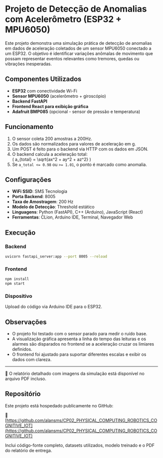 # Projeto de Detecção de Anomalias com Acelerômetro (ESP32 + MPU6050)

Este projeto demonstra uma simulação prática de detecção de anomalias em dados de aceleração coletados de um sensor MPU6050 conectado a um ESP32. O objetivo é identificar variações anômalas de movimento que possam representar eventos relevantes como tremores, quedas ou vibrações inesperadas.

## Componentes Utilizados

- **ESP32** com conectividade Wi-Fi
- **Sensor MPU6050** (acelerômetro + giroscópio)
- **Backend FastAPI**
- **Frontend React para exibição gráfica**
- **Adafruit BMP085** (opcional - sensor de pressão e temperatura)

## Funcionamento

1. O sensor coleta 200 amostras a 200Hz.
2. Os dados são normalizados para valores de aceleração em g.
3. Um POST é feito para o backend via HTTP com os dados em JSON.
4. O backend calcula a aceleração total:  
   \( a_{total} = \sqrt{ax^2 + ay^2 + az^2} \)
5. Se `a_total <= 0.98` ou `>= 1.01`, o ponto é marcado como anomalia.

## Configurações

- **WiFi SSID**: SMS Tecnologia
- **Porta Backend**: 8005
- **Taxa de Amostragem**: 200 Hz
- **Modelo de Detecção**: Threshold estático
- **Linguagens**: Python (FastAPI), C++ (Arduino), JavaScript (React)
- **Ferramentas**: CLion, Arduino IDE, Terminal, Navegador Web

## Execução

### Backend
```bash
uvicorn fastapi_server:app --port 8005 --reload
```

### Frontend
```bash
npm install
npm start
```

### Dispositivo
Upload do código via Arduino IDE para o ESP32.

## Observações

- O projeto foi testado com o sensor parado para medir o ruído base.
- A visualização gráfica apresenta a linha do tempo das leituras e os alarmes são disparados no frontend se a aceleração cruzar os limiares definidos.
- O frontend foi ajustado para suportar diferentes escalas e exibir os dados com clareza.

---

📄 O relatório detalhado com imagens da simulação está disponível no arquivo PDF incluso.

## Repositório

Este projeto está hospedado publicamente no GitHub:

🔗 [https://github.com/alansms/CP02_PHYSICAL_COMPUTING_ROBOTICS_COGNITIVE_IOT](https://github.com/alansms/CP02_PHYSICAL_COMPUTING_ROBOTICS_COGNITIVE_IOT)

Inclui código-fonte completo, datasets utilizados, modelo treinado e o PDF do relatório de entrega.
